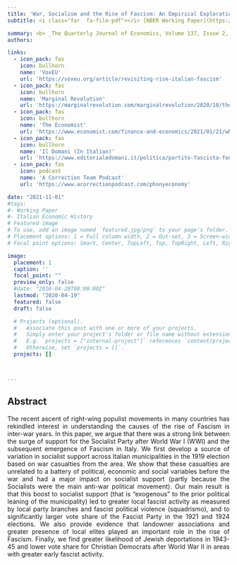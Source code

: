 ```yaml
---
title: 'War, Socialism and the Rise of Fascism: An Empirical Exploration (2022)'
subtitle: <i class="far  fa-file-pdf"></i> [NBER Working Paper](https://gianlucarusso.github.io/w27854.pdf) <i class="far  fa-file-pdf"></i> [Published Version](https://academic.oup.com/qje/article/137/2/1233/6513426) <br> Joint with Daron Acemoglu, Giuseppe De Feo and Giacomo De Luca

summary: <b> _The Quarterly Journal of Economics, Volume 137, Issue 2, May 2022, Pages 1233-1296_  <br> Joint with Daron Acemoglu, Giuseppe De Feo and Giacomo De Luca <br> <i class="far  fa-file-pdf"></i> [Published Version](https://academic.oup.com/qje/article/137/2/1233/6513426) <i class="far  fa-file-pdf"></i>  [NBER Working Paper](https://gianlucarusso.github.io/w27854.pdf) 
authors:

links:
  - icon_pack: fas
    icon: bullhorn
    name: 'VoxEU'
    url: 'https://voxeu.org/article/revisiting-rise-italian-fascism'
  - icon_pack: fas
    icon: bullhorn
    name: 'Marginal Revolution'
    url: 'https://marginalrevolution.com/marginalrevolution/2020/10/the-roots-of-fascism-in-italy-namely-communism.html'
  - icon_pack: fas
    icon: bullhorn
    name: 'The Economist'
    url: 'https://www.economist.com/finance-and-economics/2021/01/21/what-is-the-link-between-economic-crises-and-political-ruptures'
  - icon_pack: fas
    icon: bullhorn
    name: 'Il Domani (In Italian)'
    url: 'https://www.editorialedomani.it/politica/partito-fascista-fondazione-kho25q5r'
  - icon_pack: fas
    icon: podcast
    name: 'A Correction Team Podcast'
    url: 'https://www.acorrectionpodcast.com/phonyeconomy'

date: "2021-11-01"
#tags:
#- Working Paper
#- Italian Economic History
# Featured image
# To use, add an image named `featured.jpg/png` to your page's folder.
# Placement options: 1 = Full column width, 2 = Out-set, 3 = Screen-width
# Focal point options: Smart, Center, TopLeft, Top, TopRight, Left, Right, BottomLeft, Bottom, BottomRight

image:
  placement: 1
  caption: ''
  focal_point: ""
  preview_only: false
  #date: "2016-04-20T00:00:00Z"
  lastmod: "2020-04-19"
  featured: false
  draft: false

  # Projects (optional).
  #   Associate this post with one or more of your projects.
  #   Simply enter your project's folder or file name without extension.
  #   E.g. `projects = ["internal-project"]` references `content/project/deep-learning/index.md`.
  #   Otherwise, set `projects = []`.
  projects: []



---
```


## Abstract

<p align="justify">  The recent ascent of right-wing populist movements in many countries has rekindled interest in understanding the causes of the rise of Fascism in inter-war years. In this paper, we argue that there was a strong link between the surge of support for the Socialist Party after World War I (WWI) and the subsequent emergence of Fascism in Italy. We first develop a source of variation in socialist support across Italian municipalities in the 1919 election based on war casualties from the area. We show that these casualties are unrelated to a battery of political, economic and social variables before the war and had a major impact on socialist support (partly because the Socialists were the main anti-war political movement). Our main result is that this boost to socialist support (that is “exogenous” to the prior political leaning of the municipality) led to greater local fascist activity as measured by local party branches and fascist political violence (squadrismo), and to significantly larger vote share of the Fascist Party in the 1921 and 1924 elections. We also provide evidence that landowner associations and greater presence of local elites played an important role in the rise of Fascism. Finally, we find greater likelihood of Jewish deportations in 1943-45 and lower vote share for Christian Democrats after World War II in areas with greater early fascist activity.
